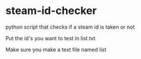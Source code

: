 # steam-id-checker
python script that checks if a steam id is taken or not

Put the id's you want to test in list.txt

Make sure you make a text file named list
